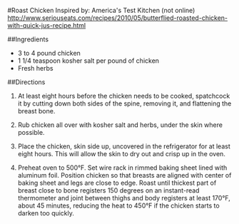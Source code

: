 #Roast Chicken
Inspired by:
America's Test Kitchen (not online)
http://www.seriouseats.com/recipes/2010/05/butterflied-roasted-chicken-with-quick-jus-recipe.html

##Ingredients
- 3 to 4 pound chicken
- 1 1/4 teaspoon kosher salt per pound of chicken
- Fresh herbs

##Directions
1. At least eight hours before the chicken needs to be cooked, spatchcock it by cutting down both sides of the spine, removing it, and flattening the breast bone.

2. Rub chicken all over with kosher salt and herbs, under the skin where possible.

3. Place the chicken, skin side up, uncovered in the refrigerator for at least eight hours. This will allow the skin to dry out and crisp up in the oven.

4. Preheat oven to 500°F. Set wire rack in rimmed baking sheet lined with aluminum foil. Position chicken so that breasts are aligned with center of baking sheet and legs are close to edge. Roast until thickest part of breast close to bone registers 150 degrees on an instant-read thermometer and joint between thighs and body registers at least 170°F, about 45 minutes, reducing the heat to 450°F if the chicken starts to darken too quickly.
